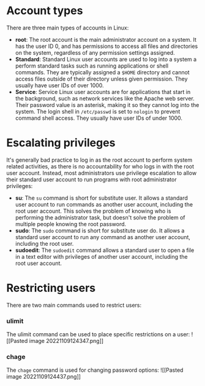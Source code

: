 # Account types
There are three main types of accounts in Linux:
- **root**: The root account is the main administrator account on a system. It has the user ID 0, and has permissions to access all files and directories on the system, regardless of any permission settings assigned.
- **Standard**: Standard Linux user accounts are used to log into a system a perform standard tasks such as running applications or shell commands. They are typically assigned a `$HOME` directory and cannot access files outside of their directory unless given permission. They usually have user IDs of over 1000.
- **Service**: Service Linux user accounts are for applications that start in the background, such as network services like the Apache web server. Their password value is an asterisk, making it so they cannot log into the system. The login shell in `/etc/passwd` is set to `nologin` to prevent command shell access. They usually have user IDs of under 1000.

# Escalating privileges
It's generally bad practice to log in as the root account to perform system related activities, as there is no accountability for who logs in with the root user account. Instead, most administrators use privilege escalation to allow their standard user account to run programs with root administrator privileges:
- **su**: The `su` command is short for substitute user. It allows a standard user account to run commands as another user account, including the root user account. This solves the problem of knowing who is performing the administrator task, but doesn't solve the problem of multiple people knowing the root password.
- **sudo**: The `sudo` command is short for substitute user do. It allows a standard user account to run any command as another user account, including the root user.
- **sudoedit**: The `sudoedit` command allows a standard user to open a file in a text editor with privileges of another user account, including the root user account.

# Restricting users
There are two main commands used to restrict users:

### ulimit
The ulimit command can be used to place specific restrictions on a user:
![[Pasted image 20221109124347.png]]

### chage
The `chage` command is used for changing password options:
![[Pasted image 20221109124437.png]]